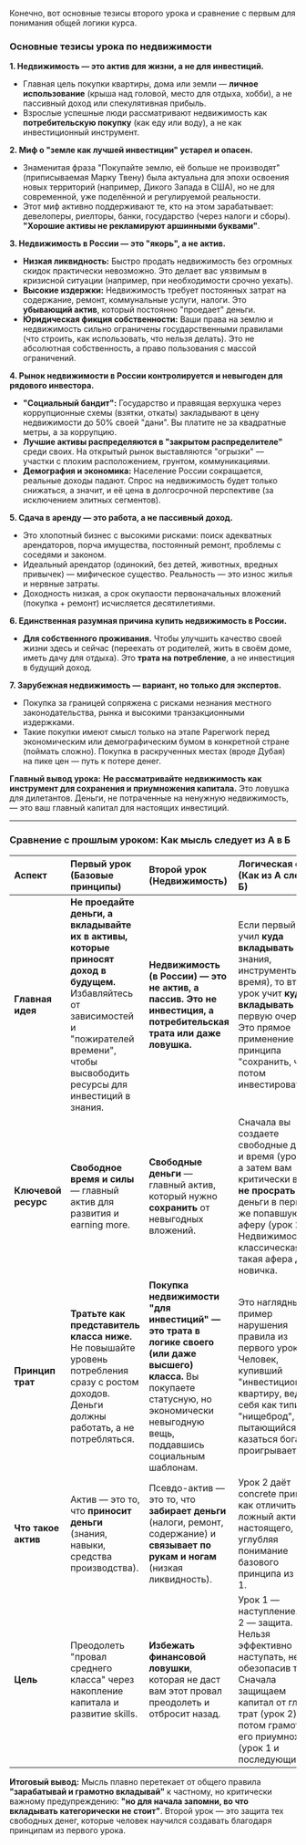 Конечно, вот основные тезисы второго урока и сравнение с первым для понимания общей логики курса.

### Основные тезисы урока по недвижимости

**1. Недвижимость — это актив для жизни, а не для инвестиций.**
*   Главная цель покупки квартиры, дома или земли — **личное использование** (крыша над головой, место для отдыха, хобби), а не пассивный доход или спекулятивная прибыль.
*   Взрослые успешные люди рассматривают недвижимость как **потребительскую покупку** (как еду или воду), а не как инвестиционный инструмент.

**2. Миф о "земле как лучшей инвестиции" устарел и опасен.**
*   Знаменитая фраза "Покупайте землю, её больше не производят" (приписываемая Марку Твену) была актуальна для эпохи освоения новых территорий (например, Дикого Запада в США), но не для современной, уже поделённой и регулируемой реальности.
*   Этот миф активно поддерживают те, кто на этом зарабатывает: девелоперы, риелторы, банки, государство (через налоги и сборы). **"Хорошие активы не рекламируют аршинными буквами"**.

**3. Недвижимость в России — это "якорь", а не актив.**
*   **Низкая ликвидность:** Быстро продать недвижимость без огромных скидок практически невозможно. Это делает вас уязвимым в кризисной ситуации (например, при необходимости срочно уехать).
*   **Высокие издержки:** Недвижимость требует постоянных затрат на содержание, ремонт, коммунальные услуги, налоги. Это **убывающий актив**, который постоянно "проедает" деньги.
*   **Юридическая фикция собственности:** Ваши права на землю и недвижимость сильно ограничены государственными правилами (что строить, как использовать, что нельзя делать). Это не абсолютная собственность, а право пользования с массой ограничений.

**4. Рынок недвижимости в России контролируется и невыгоден для рядового инвестора.**
*   **"Социальный бандит":** Государство и правящая верхушка через коррупционные схемы (взятки, откаты) закладывают в цену недвижимости до 50% своей "дани". Вы платите не за квадратные метры, а за коррупцию.
*   **Лучшие активы распределяются в "закрытом распределителе"** среди своих. На открытый рынок выставляются "огрызки" — участки с плохим расположением, грунтом, коммуникациями.
*   **Демография и экономика:** Население России сокращается, реальные доходы падают. Спрос на недвижимость будет только снижаться, а значит, и её цена в долгосрочной перспективе (за исключением элитных сегментов).

**5. Сдача в аренду — это работа, а не пассивный доход.**
*   Это хлопотный бизнес с высокими рисками: поиск адекватных арендаторов, порча имущества, постоянный ремонт, проблемы с соседями и законом.
*   Идеальный арендатор (одинокий, без детей, животных, вредных привычек) — мифическое существо. Реальность — это износ жилья и нервные затраты.
*   Доходность низкая, а срок окупаости первоначальных вложений (покупка + ремонт) исчисляется десятилетиями.

**6. Единственная разумная причина купить недвижимость в России.**
*   **Для собственного проживания.** Чтобы улучшить качество своей жизни здесь и сейчас (переехать от родителей, жить в своём доме, иметь дачу для отдыха). Это **трата на потребление**, а не инвестиция в будущий доход.

**7. Зарубежная недвижимость — вариант, но только для экспертов.**
*   Покупка за границей сопряжена с рисками незнания местного законодательства, рынка и высокими транзакционными издержками.
*   Такие покупки имеют смысл только на этапе Paperwork перед экономическим или демографическим бумом в конкретной стране (поймать сложно). Покупка в раскрученных местах (вроде Дубая) на пике цен — путь к потере денег.

**Главный вывод урока:** **Не рассматривайте недвижимость как инструмент для сохранения и приумножения капитала.** Это ловушка для дилетантов. Деньги, не потраченные на ненужную недвижимость, — это ваш главный капитал для настоящих инвестиций.

---

### Сравнение с прошлым уроком: Как мысль следует из А в Б

| Аспект | **Первый урок (Базовые принципы)** | **Второй урок (Недвижимость)** | **Логическая связь (Как из А следует Б)** |
| :--- | :--- | :--- | :--- |
| **Главная идея** | **Не проедайте деньги, а вкладывайте их в активы, которые приносят доход в будущем.** Избавляйтесь от зависимостей и "пожирателей времени", чтобы высвободить ресурсы для инвестиций в знания. | **Недвижимость (в России) — это не актив, а пассив. Это не инвестиция, а потребительская трата или даже ловушка.** | Если первый урок учил **куда вкладывать** (в знания, инструменты, время), то второй урок учит **куда НЕ вкладывать** в первую очередь. Это прямое применение принципа "сохранить, чтобы потом инвестировать". |
| **Ключевой ресурс** | **Свободное время и силы** — главный актив для развития и earning more. | **Свободные деньги** — главный актив, который нужно **сохранить** от невыгодных вложений. | Сначала вы создаете свободные деньги и время (урок 1), а затем вам критически важно **не просрать** эти деньги в первую же попавшуюся аферу (урок 2). Недвижимость — классическая такая афера для новичка. |
| **Принцип трат** | **Тратьте как представитель класса ниже.** Не повышайте уровень потребления сразу с ростом доходов. Деньги должны работать, а не потребляться. | **Покупка недвижимости "для инвестиций" — это трата в логике своего (или даже высшего) класса.** Вы покупаете статусную, но экономически невыгодную вещь, поддавшись социальным шаблонам. | Это наглядный пример нарушения правила из первого урока. Человек, купивший "инвестиционную" квартиру, ведёт себя как типичный "нищеброд", пытающийся казаться богаче, и проигрывает. |
| **Что такое актив** | Актив — это то, что **приносит деньги** (знания, навыки, средства производства). | Псевдо-актив — это то, что **забирает деньги** (налоги, ремонт, содержание) и **связывает по рукам и ногам** (низкая ликвидность). | Урок 2 даёт concrete пример, как отличить ложный актив от настоящего, углубляя понимание базового принципа из урока 1. |
| **Цель** | Преодолеть "провал среднего класса" через накопление капитала и развитие skills. | **Избежать финансовой ловушки**, которая не даст вам этот провал преодолеть и отбросит назад. | Урок 1 — наступление. Урок 2 — защита. Нельзя эффективно наступать, не обезопасив тылы. Сначала защищаем капитал от глупых трат (урок 2), потом грамотно его приумножаем (урок 1 и последующие). |

**Итоговый вывод:** Мысль плавно перетекает от общего правила **"зарабатывай и грамотно вкладывай"** к частному, но критически важному предупреждению: **"но для начала запомни, во что вкладывать категорически не стоит"**. Второй урок — это защита тех свободных денег, которые человек научился создавать благодаря принципам из первого урока.